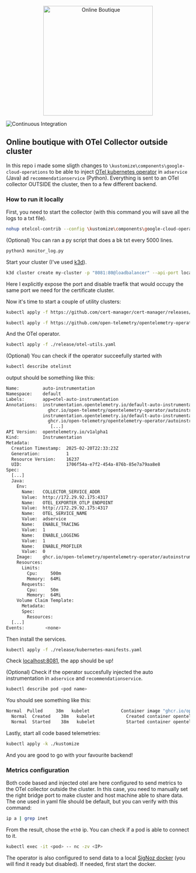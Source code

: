 <p align="center">
<img src="/src/frontend/static/icons/Hipster_HeroLogoMaroon.svg" width="300" alt="Online Boutique" />
</p>

![Continuous Integration](https://github.com/GoogleCloudPlatform/microservices-demo/workflows/Continuous%20Integration%20-%20Main/Release/badge.svg)

## Online boutique with OTel Collector outside cluster
In this repo i made some sligth changes to `\kustomize\components\google-cloud-operations` to be able to inject [OTel kubernetes operator](https://opentelemetry.io/docs/platforms/kubernetes/operator/automatic/) in `adservice` (Java) ad `recommendationservice` (Python). Everything is sent to an OTel collector OUTSIDE the cluster, then to a few different backend.
### How to run it locally
First, you need to start the collector (with this command you will save all the logs to a txt file).
```sh
nohup otelcol-contrib --config \kustomize\components\google-cloud-operations\otel-collector-config.yaml > collector.log 2>&1
```
(Optional) You can ran a py script that does a bk txt every 5000 lines.
```sh
python3 monitor_log.py
```
Start your cluster (I've used [k3d](https://k3d.io/stable/)).
```sh
k3d cluster create my-cluster -p "8081:80@loadbalancer" --api-port localhost:8080 --k3s-arg "--disable=traefik@server:0"
```
Here I explicitly expose the port and disable traefik that would occupy the same port we need for the certificate cluster.

Now it's time to start a couple of utility clusters:
```sh
kubectl apply -f https://github.com/cert-manager/cert-manager/releases/latest/download/cert-manager.yaml

kubectl apply -f https://github.com/open-telemetry/opentelemetry-operator/releases/latest/download/opentelemetry-operator.yaml
```
And the OTel operator.
```sh
kubectl apply -f ./release/otel-utils.yaml
```
(Optional) You can check if the operator succeefully started with
```sh
kubectl describe otelinst
```
output should be something like this:
```sh
Name:         auto-instrumentation
Namespace:    default
Labels:       app=otel-auto-instrumentation
Annotations:  instrumentation.opentelemetry.io/default-auto-instrumentation-apache-httpd-image:
                ghcr.io/open-telemetry/opentelemetry-operator/autoinstrumentation-apache-httpd:1.0.4
              instrumentation.opentelemetry.io/default-auto-instrumentation-dotnet-image:
                ghcr.io/open-telemetry/opentelemetry-operator/autoinstrumentation-dotnet:1.2.0
                 [...]
API Version:  opentelemetry.io/v1alpha1
Kind:         Instrumentation
Metadata:
  Creation Timestamp:  2025-02-20T22:33:23Z
  Generation:          1
  Resource Version:    16237
  UID:                 1706f54a-e7f2-454a-876b-85e7a79aa8e8
Spec:
  [...]
  Java:
    Env:
      Name:   COLLECTOR_SERVICE_ADDR
      Value:  http://172.29.92.175:4317
      Name:   OTEL_EXPORTER_OTLP_ENDPOINT
      Value:  http://172.29.92.175:4317
      Name:   OTEL_SERVICE_NAME
      Value:  adservice
      Name:   ENABLE_TRACING
      Value:  1
      Name:   ENABLE_LOGGING
      Value:  1
      Name:   ENABLE_PROFILER
      Value:  0
    Image:    ghcr.io/open-telemetry/opentelemetry-operator/autoinstrumentation-java:1.33.6
    Resources:
      Limits:
        Cpu:     500m
        Memory:  64Mi
      Requests:
        Cpu:     50m
        Memory:  64Mi
    Volume Claim Template:
      Metadata:
      Spec:
        Resources:
  [...]
Events:        <none>
```
Then install the services.
```sh
kubectl apply -f ./release/kubernetes-manifests.yaml
```
Check [localhost:8081](http://localhost:8081), the app should be up!


(Optional) Check if the operator succesfully injected the auto instrumentation in `adservice` and `recommendationservice`.
```sh
kubectl describe pod <pod name>
```
You should see something like this:
```sh
Normal  Pulled     38m   kubelet            Container image "ghcr.io/open-telemetry/opentelemetry-operator/autoinstrumentation-java:1.33.6" already present on machine
  Normal  Created    38m   kubelet            Created container opentelemetry-auto-instrumentation-java
  Normal  Started    38m   kubelet            Started container opentelemetry-auto-instrumentation-java
```
Lastly, start all code based telemetries:
```sh
kubectl apply -k ./kustomize
```
And you are good to go with your favourite backend!

### Metrics configuration
Both code based and injected otel are here configured to send metrics to the OTel collector outside the cluster. In this case, you need to manually set the right bridge port to make cluster and host machine able to share data. The one used in yaml file should be default, but you can verify with this command:
```sh
ip a | grep inet
```
From the result, chose the `eth0` ip. You can check if a pod is able to connect to it.
```sh
kubectl exec -it <pod> -- nc -zv <IP>
```

The operator is also configured to send data to a local [SigNoz docker](https://signoz.io/docs/install/docker/) (you will find it ready but disabled). If needed, first start the docker.
